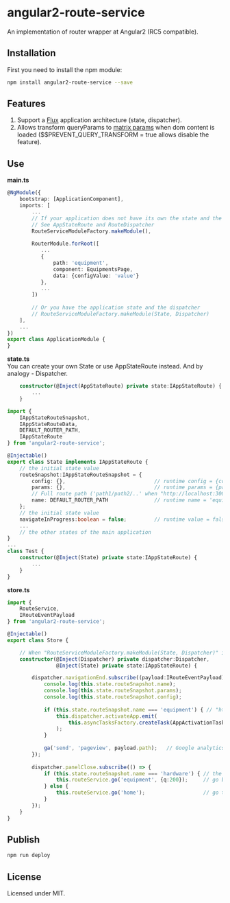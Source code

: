 # angular2-route-service

An implementation of router wrapper at Angular2 (RC5 compatible).

## Installation

First you need to install the npm module:
```sh
npm install angular2-route-service --save
```

## Features  

1. Support a [Flux](https://facebook.github.io/flux/docs/overview.html) application architecture (state, dispatcher).  
2. Allows transform queryParams to [matrix params](https://www.w3.org/DesignIssues/MatrixURIs.html) when dom content is loaded ($$PREVENT_QUERY_TRANSFORM = true allows disable the feature).  

## Use

**main.ts**  
```typescript
@NgModule({
    bootstrap: [ApplicationComponent],
    imports: [
        ...
        // If your application does not have its own the state and the dispatcher
        // See AppStateRoute and RouteDispatcher
        RouteServiceModuleFactory.makeModule(),
        
        RouterModule.forRoot([
           ...
           {
               path: 'equipment',
               component: EquipmentsPage,
               data: {configValue: 'value'}
           },
           ...
        ])
        
        // Or you have the application state and the dispatcher
        // RouteServiceModuleFactory.makeModule(State, Dispatcher)
    ],
    ...
})
export class ApplicationModule {
}
```

**state.ts**  
You can create your own State or use AppStateRoute instead. And by analogy - Dispatcher.  

```typescript
    constructor(@Inject(AppStateRoute) private state:IAppStateRoute) {
        ...
    }
```

```typescript
import {
    IAppStateRouteSnapshot, 
    IAppStateRouteData, 
    DEFAULT_ROUTER_PATH, 
    IAppStateRoute
} from 'angular2-route-service';

@Injectable()
export class State implements IAppStateRoute {
    // the initial state value
    routeSnapshot:IAppStateRouteSnapshot = {
        config: {},                             // runtime config = {configValue: 'value'}
        params: {},                             // runtime params = {param1:100} when "http://localhost:3000/#/equipment;param1=100"      
        // Full route path ('path1/path2/..' when "http://localhost:3000/#/path1/path2/..")                      
        name: DEFAULT_ROUTER_PATH               // runtime name = 'equipment'          
    };
    // the initial state value
    navigateInProgress:boolean = false;         // runtime value = false | true
    ...
    // the other states of the main application
}
...
class Test {
    constructor(@Inject(State) private state:IAppStateRoute) {
        ...
    }
}
```

**store.ts**  
```typescript
import {
    RouteService,
    IRouteEventPayload
} from 'angular2-route-service';

@Injectable()
export class Store {

    // When "RouteServiceModuleFactory.makeModule(State, Dispatcher)" is used.
    constructor(@Inject(Dispatcher) private dispatcher:Dispatcher,              // Or @Inject(RouteDispatcher) when RouteServiceModuleFactory.makeModule() is used.
                @Inject(State) private state:IAppStateRoute) {                  // Or @Inject(AppStateRoute) when RouteServiceModuleFactory.makeModule() is used.

        dispatcher.navigationEnd.subscribe((payload:IRouteEventPayload) => {
            console.log(this.state.routeSnapshot.name);
            console.log(this.state.routeSnapshot.params);
            console.log(this.state.routeSnapshot.config);
            
            if (this.state.routeSnapshot.name === 'equipment') { // "http://localhost:3000/#/equipment;param1=100"
                this.dispatcher.activateApp.emit(
                    this.asyncTasksFactory.createTask(AppActivationTask) 
                );
            }
            
            ga('send', 'pageview', payload.path);   // Google analytics
        });
        
        dispatcher.panelClose.subscribe(() => {
            if (this.state.routeSnapshot.name === 'hardware') { // the current page is "http://localhost:3000/#/hardware"
                this.routeService.go('equipment', {q:200});     // go back to the page "http://localhost:3000/#/equipment;q=200"
            } else {
                this.routeService.go('home');                   // go to the page "http://localhost:3000/#/home"
            }
        });
    }
}
```

## Publish

```sh
npm run deploy
```

## License

Licensed under MIT.